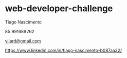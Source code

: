 # web-developer-challenge

Tiago Nascimento

85 991689262

vilard@gmail.com

https://www.linkedin.com/in/tiago-nascimento-b087aa32/
